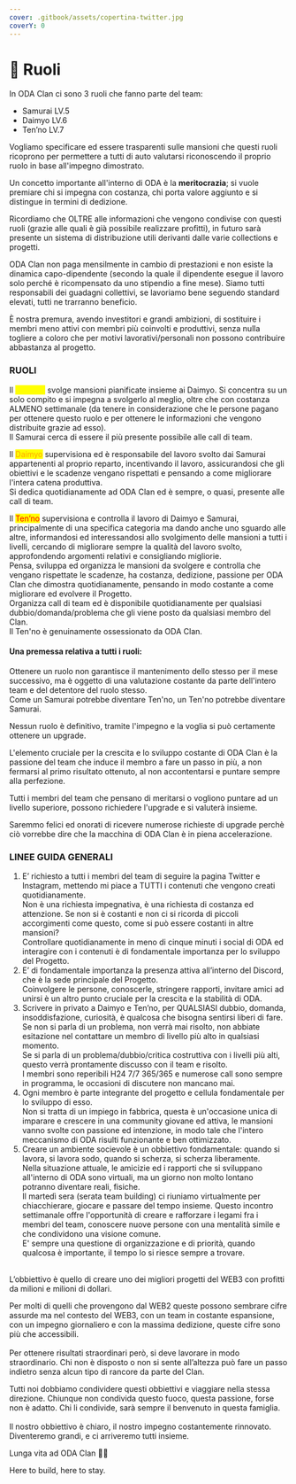 ```yaml
---
cover: .gitbook/assets/copertina-twitter.jpg
coverY: 0
---
```


# 🥋 Ruoli

In ODA Clan ci sono 3 ruoli che fanno parte del team:

* Samurai LV.5
* Daimyo LV.6
* Ten’no LV.7

Vogliamo specificare ed essere trasparenti sulle mansioni che questi ruoli ricoprono per permettere a tutti di auto valutarsi riconoscendo il proprio ruolo in base all'impegno dimostrato.

Un concetto importante all'interno di ODA è la **meritocrazia**; si vuole premiare chi si impegna con costanza, chi porta valore aggiunto e si distingue in termini di dedizione.

Ricordiamo che OLTRE alle informazioni che vengono condivise con questi ruoli (grazie alle quali è già possibile realizzare profitti), in futuro sarà presente un sistema di distribuzione utili derivanti dalle varie collections e progetti.

ODA Clan non paga mensilmente in cambio di prestazioni e non esiste la dinamica capo-dipendente (secondo la quale il dipendente esegue il lavoro solo perché è ricompensato da uno stipendio a fine mese). Siamo tutti responsabili dei guadagni collettivi, se lavoriamo bene seguendo standard elevati, tutti ne trarranno beneficio.

È nostra premura, avendo investitori e grandi ambizioni, di sostituire i membri meno attivi con membri più coinvolti e produttivi, senza nulla togliere a coloro che per motivi lavorativi/personali non possono contribuire abbastanza al progetto.

### **RUOLI**

Il <mark style="color:yellow;">Samurai</mark> svolge mansioni pianificate insieme ai Daimyo. Si concentra su un solo compito e si impegna a svolgerlo al meglio, oltre che con costanza ALMENO settimanale (da tenere in considerazione che le persone pagano per ottenere questo ruolo e per ottenere le informazioni che vengono distribuite grazie ad esso).\
Il Samurai cerca di essere il più presente possibile alle call di team.

Il <mark style="color:orange;">Daimyo</mark> supervisiona ed è responsabile del lavoro svolto dai Samurai appartenenti al proprio reparto, incentivando il lavoro, assicurandosi che gli obiettivi e le scadenze vengano rispettati e pensando a come migliorare l'intera catena produttiva.\
Si dedica quotidianamente ad ODA Clan ed è sempre, o quasi, presente alle call di team.

Il <mark style="color:red;">Ten’no</mark> supervisiona e controlla il lavoro di Daimyo e Samurai, principalmente di una specifica categoria ma dando anche uno sguardo alle altre, informandosi ed interessandosi allo svolgimento delle mansioni a tutti i livelli, cercando di migliorare sempre la qualità del lavoro svolto, approfondendo argomenti relativi e consigliando migliorie.\
Pensa, sviluppa ed organizza le mansioni da svolgere e controlla che vengano rispettate le scadenze, ha costanza, dedizione, passione per ODA Clan che dimostra quotidianamente, pensando in modo costante a come migliorare ed evolvere il Progetto.\
Organizza call di team ed è disponibile quotidianamente per qualsiasi dubbio/domanda/problema che gli viene posto da qualsiasi membro del Clan.\
Il Ten'no è genuinamente ossessionato da ODA Clan.

#### Una premessa relativa a tutti i ruoli:

Ottenere un ruolo non garantisce il mantenimento dello stesso per il mese successivo, ma è oggetto di una valutazione costante da parte dell'intero team e del detentore del ruolo stesso.\
Come un Samurai potrebbe diventare Ten'no, un Ten'no potrebbe diventare Samurai.

Nessun ruolo è definitivo, tramite l'impegno e la voglia si può certamente ottenere un upgrade.&#x20;

L'elemento cruciale per la crescita e lo sviluppo costante di ODA Clan è la passione del team che induce il membro a fare un passo in più, a non fermarsi al primo risultato ottenuto, al non accontentarsi e puntare sempre alla perfezione.

Tutti i membri del team che pensano di meritarsi o vogliono puntare ad un livello superiore, possono richiedere l'upgrade e si valuterà insieme.

Saremmo felici ed onorati di ricevere numerose richieste di upgrade perchè ciò vorrebbe dire che la macchina di ODA Clan è in piena accelerazione.

### **LINEE GUIDA GENERALI**

1. E’ richiesto a tutti i membri del team di seguire la pagina Twitter e Instagram, mettendo mi piace a TUTTI i contenuti che vengono creati quotidianamente.\
   Non è una richiesta impegnativa, è una richiesta di costanza ed attenzione. Se non si è costanti e non ci si ricorda di piccoli accorgimenti come questo, come si può essere costanti in altre mansioni?\
   Controllare quotidianamente in meno di cinque minuti i social di ODA ed interagire con i contenuti è di fondamentale importanza per lo sviluppo del Progetto.
2. E’ di fondamentale importanza la presenza attiva all’interno del Discord, che è la sede principale del Progetto.\
   Coinvolgere le persone, conoscerle, stringere rapporti, invitare amici ad unirsi è un altro punto cruciale per la crescita e la stabilità di ODA.
3. Scrivere in privato a Daimyo e Ten’no, per QUALSIASI dubbio, domanda, insoddisfazione, curiosità, è qualcosa che bisogna sentirsi liberi di fare.\
   Se non si parla di un problema, non verrà mai risolto, non abbiate esitazione nel contattare un membro di livello più alto in qualsiasi momento.\
   Se si parla di un problema/dubbio/critica costruttiva con i livelli più alti, questo verrà prontamente discusso con il team e risolto.\
   I membri sono reperibili H24 7/7 365/365 e numerose call sono sempre in programma, le occasioni di discutere non mancano mai.
4. Ogni membro è parte integrante del progetto e cellula fondamentale per lo sviluppo di esso.\
   Non si tratta di un impiego in fabbrica, questa è un'occasione unica di imparare e crescere in una community giovane ed attiva, le mansioni vanno svolte con passione ed intenzione, in modo tale che l'intero meccanismo di ODA risulti funzionante e ben ottimizzato.
5. Creare un ambiente socievole è un obbiettivo fondamentale: quando si lavora, si lavora sodo, quando si scherza, si scherza liberamente.\
   Nella situazione attuale, le amicizie ed i rapporti che si sviluppano all'interno di ODA sono virtuali, ma un giorno non molto lontano potranno diventare reali, fisiche.\
   Il martedì sera (serata team building) ci riuniamo virtualmente per chiacchierare, giocare e passare del tempo insieme. Questo incontro settimanale offre l'opportunità di creare e rafforzare i legami fra i membri del team, conoscere nuove persone con una mentalità simile e che condividono una visione comune.\
   E' sempre una questione di organizzazione e di priorità, quando qualcosa è importante, il tempo lo si riesce sempre a trovare.

\
L’obbiettivo è quello di creare uno dei migliori progetti del WEB3 con profitti da milioni e milioni di dollari.

Per molti di quelli che provengono dal WEB2 queste possono sembrare cifre assurde ma nel contesto del WEB3, con un team in costante espansione, con un impegno giornaliero e con la massima dedizione, queste cifre sono più che accessibili.\
\
Per ottenere risultati straordinari però, si deve lavorare in modo straordinario. Chi non è disposto o non si sente all’altezza può fare un passo indietro senza alcun tipo di rancore da parte del Clan.

Tutti noi dobbiamo condividere questi obbiettivi e viaggiare nella stessa direzione. Chiunque non condivida questo fuoco, questa passione, forse non è adatto. Chi li condivide, sarà sempre il benvenuto in questa famiglia.\
\
Il nostro obbiettivo è chiaro, il nostro impegno costantemente rinnovato. Diventeremo grandi, e ci arriveremo tutti insieme.&#x20;

Lunga vita ad ODA Clan 🥋🖤

Here to build, here to stay.
